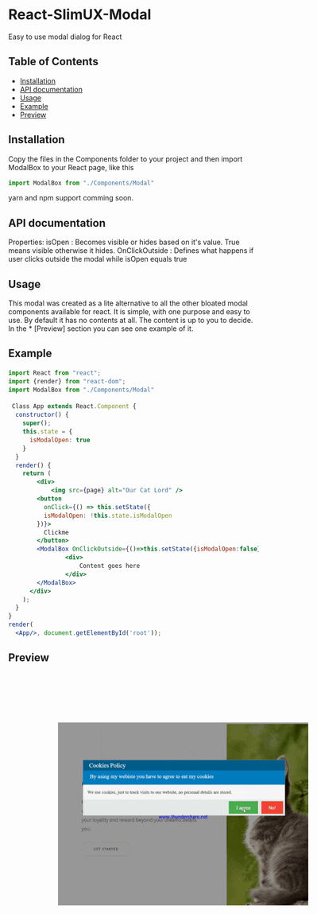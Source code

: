 # React-SlimUX-Modal
Easy to use modal dialog for React

## Table of Contents
* [Installation](#installation)
* [API documentation](#api-documentation)
* [Usage](#usage)
* [Example](#example)
* [Preview](#preview)

## Installation
Copy the files in the Components folder to your project and then import ModalBox to your React page, like this

```jsx
import ModalBox from "./Components/Modal"
```
yarn and npm support comming soon.

## API documentation
Properties: 
isOpen : Becomes visible or hides based on it's value. True means visible otherwise it hides.
OnClickOutside : Defines what happens if user clicks outside the modal while isOpen equals true

## Usage
This modal was created as a lite alternative to all the other bloated modal components available for react. It is simple, with one purpose and easy to use.
By default it has no contents at all. The content is up to you to decide. In the * [Preview] section you can see one example of it.


## Example

```jsx
import React from "react";
import {render} from "react-dom";
import ModalBox from "./Components/Modal"

 Class App extends React.Component {
  constructor() {
    super();
    this.state = {
      isModalOpen: true
    }
  }
  render() {
    return (
        <div>
            <img src={page} alt="Our Cat Lord" />
        <button
          onClick={() => this.setState({
          isModalOpen: !this.state.isModalOpen
        })}>
          Clickme
        </button>
        <ModalBox OnClickOutside={()=>this.setState({isModalOpen:false})} isOpen={this.state.isModalOpen}>
                <div>
                    Content goes here
                </div>
        </ModalBox>
      </div>
    );
  }
}
render(
  <App/>, document.getElementById('root'));

```


## Preview
<img style="margin:100px" src="https://raw.githubusercontent.com/ChrisKaragounis/React-SlimUX-Modal/ChrisKaragounis-readme-resources/ezgif.com-optimize.gif"></img>
